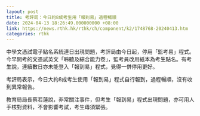 ```yaml
---
layout: post
title: 考評局：今日約8成考生用「報到易」過程暢順
date: 2024-04-13 18:26:49.000000000 +08:00
link: https://news.rthk.hk/rthk/ch/component/k2/1748768-20240413.htm
categories: rthk
---
```


中學文憑試電子點名系統連日出現問題，考評局由今日起，停用「監考易」程式。今早開考的文憑試英文「聆聽及綜合能力卷」，監考員改用紙本為考生點名。有考生說，連續數日亦未能登入「報到易」程式，覺得一併停用更好。

考評局表示，今日大約8成考生使用「報到易」程式自行報到，過程暢順，沒有收到異常報告。

教育局局長蔡若蓮說，非常關注事件，但考生「報到易」程式出現問題，亦可用人手核對資料，不會影響考試，考生毋須緊張。
